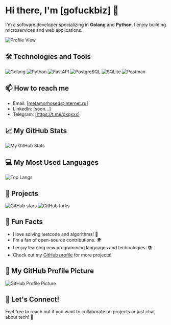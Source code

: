 # Hi there, I'm [gofuckbiz] 👋

I'm a software developer specializing in **Golang** and **Python**. I enjoy building microservices and web applications.

![Profile View](https://media.giphy.com/media/3o7aD2sa1g1g0g1g0I/giphy.gif) <!-- Animated GIF -->

## 🛠️ Technologies and Tools
![Golang](https://img.shields.io/badge/Go-00ADD8?style=flat&logo=go&logoColor=white)
![Python](https://img.shields.io/badge/Python-3776AB?style=flat&logo=python&logoColor=white)
![FastAPI](https://img.shields.io/badge/FastAPI-005571?style=flat&logo=fastapi&logoColor=white)
![PostgreSQL](https://img.shields.io/badge/PostgreSQL-336791?style=flat&logo=postgresql&logoColor=white)
![SQLite](https://img.shields.io/badge/SQLite-003B57?style=flat&logo=sqlite&logoColor=white)
![Postman](https://img.shields.io/badge/Postman-FF6C37?style=flat&logo=postman&logoColor=white)

## 📫 How to reach me
- Email: [metamorhosed@internet.ru]
- LinkedIn: [soon...]
- Telegram: [https://t.me/dxqxxx]

## 📈 My GitHub Stats
![My GitHub Stats](https://github-readme-stats.vercel.app/api?username=gofuckbiz&show_icons=true&theme=radical)

## 💻 My Most Used Languages
![Top Langs](https://github-readme-stats.vercel.app/api/top-langs/?username=gofuckbiz&size_weight=0.5&count_weight=0.5)

## 🚀 Projects
![GitHub stars](https://img.shields.io/github/stars/gofuckbiz/golang_step_by_step?style=social)
![GitHub forks](https://img.shields.io/github/forks/gofuckbiz/golang_step_by_step?style=social)

## 🎉 Fun Facts
- I love solving leetcode and algorithms! 🧩
- I'm a fan of open-source contributions. 🌍
- I enjoy learning new programming languages and technologies. 📚
- Check out my [GitHub profile](https://github.com/gofuckbiz) for more projects!

## 🌟 My GitHub Profile Picture
![GitHub Profile Picture](https://avatars.githubusercontent.com/u/157685266) 

## 🌈 Let's Connect!
Feel free to reach out if you want to collaborate on projects or just chat about tech! 🚀
